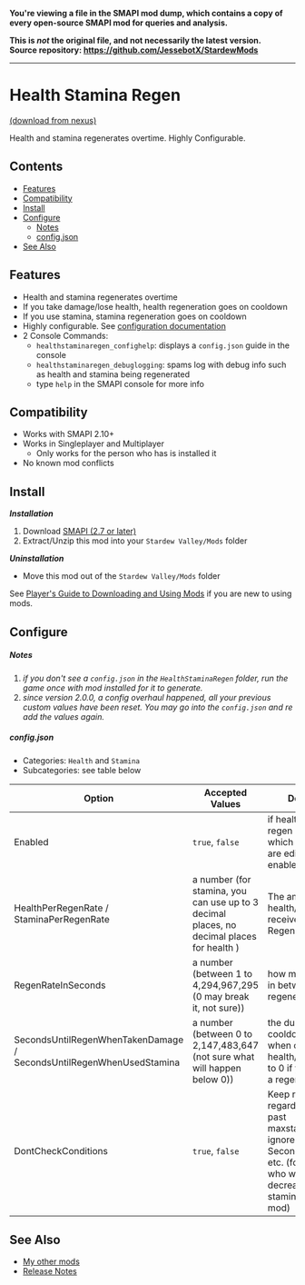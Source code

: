 **You're viewing a file in the SMAPI mod dump, which contains a copy of every open-source SMAPI mod
for queries and analysis.**

**This is _not_ the original file, and not necessarily the latest version.**  
**Source repository: https://github.com/JessebotX/StardewMods**

----

# Health Stamina Regen
[(download from nexus)](https://www.nexusmods.com/stardewvalley/mods/3207)

Health and stamina regenerates overtime. Highly Configurable.

## Contents
- [Features](#features)
- [Compatibility](#compatibility)
- [Install](#install)
- [Configure](#configure)
  - [Notes](#notes)
  - [config.json](#configjson)
- [See Also](#see-also)

## Features
- Health and stamina regenerates overtime
- If you take damage/lose health, health regeneration goes on cooldown
- If you use stamina, stamina regeneration goes on cooldown
- Highly configurable. See [configuration documentation](#configure)
- 2 Console Commands:
  - ```healthstaminaregen_confighelp```: displays a ```config.json``` guide in the console
  - ```healthstaminaregen_debuglogging```: spams log with debug info such as health and stamina being regenerated
  - type ```help``` in the SMAPI console for more info

## Compatibility
- Works with SMAPI 2.10+
- Works in Singleplayer and Multiplayer
  - Only works for the person who has is installed it
- No known mod conflicts	

## Install
_**Installation**_
1. Download [SMAPI (2.7 or later)](https://www.nexusmods.com/stardewvalley/mods/2400)
2. Extract/Unzip this mod into your ```Stardew Valley/Mods``` folder

_**Uninstallation**_
- Move this mod out of the ```Stardew Valley/Mods``` folder

See [Player's Guide to Downloading and Using Mods](https://stardewvalleywiki.com/Modding:Player_Guide/Getting_Started) if you are new to using mods.

## Configure
##### Notes 
1. *if you don't see a ```config.json``` in the ```HealthStaminaRegen``` folder, run the game once with mod installed for it to generate.*
2. *since version 2.0.0, a config overhaul happened, all your previous custom values have been reset. You may go into the ```config.json``` and re add the values again.* 

##### config.json
- Categories: `Health` and `Stamina`
- Subcategories: see table below

| **Option** | **Accepted Values** | **Description** | **Default Value** |
| ---------- | ------------------- | --------------- | ----------------- |
| Enabled | ```true```, ```false``` | if health or stamina regen (depending on which category you are editing) is enabled or not | ```true``` |
| HealthPerRegenRate / StaminaPerRegenRate | a number (for stamina, you can use up to 3 decimal places, no decimal places for health ) | The amount of health/stamina you receive per specified RegenRateInSeconds | ```2``` |
| RegenRateInSeconds | a number (between 1 to 4,294,967,295 (0 may break it, not sure)) | how many seconds in between regenerating | ```1``` |
| SecondsUntilRegenWhenTakenDamage / SecondsUntilRegenWhenUsedStamina | a number (between 0 to 2,147,483,647 (not sure what will happen below 0)) | the duration of the cooldown for regen when consumed health/stamina, set it to 0 if you don't want a regen cooldown | ```3``` |
| DontCheckConditions | ```true```, ```false``` | Keep regenerating regardless if it goes past maxstamina/health, ignores SecondsUntilRegen... etc. (for the people who want to have it decrease health and stamina like a hunger mod) | ```false``` |


## See Also
- [My other mods](https://www.nexusmods.com/users/55529772?tab=user+files)
- [Release Notes](changelog.md)
